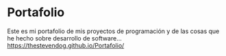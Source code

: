 # Portafolio
Este es mi portafolio de mis proyectos de programación y de las cosas que he hecho sobre desarrollo de software...
https://thestevendog.github.io/Portafolio/
